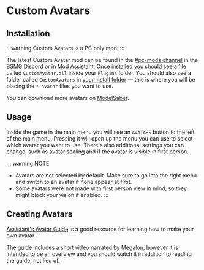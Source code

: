 # Custom Avatars

## Installation

:::warning
Custom Avatars is a PC only mod.
:::

The latest Custom Avatar mod can be found in the [#pc-mods channel](https://discord.gg/beatsabermods) in the BSMG Discord
or in [Mod Assistant](https://github.com/Assistant/ModAssistant). Once installed you should see a file called `CustomAvatar.dll`
inside your `Plugins` folder. You should also see a folder called `CustomAvatars` in
[your install folder](/faq/install-folder.md) — this is where you will be placing the `*.avatar` files you want to use.

You can download more avatars on [ModelSaber](https://modelsaber.com/Avatars/).

## Usage
Inside the game in the main menu you will see an `AVATARS` button to the left of the main menu. Pressing it will open up
the menu you can use to select which avatar you want to use. There's also additional settings you can change, such as
avatar scaling and if the avatar is visible in first person.

::: warning NOTE

* Avatars are not selected by default. Make sure to go into the right menu and switch to an avatar if none appear at first.
* Some avatars were not made with first person view in mind, so they might block your vision if enabled.
:::

## Creating Avatars
[Assistant's Avatar Guide](./avatars-guide.md) is a good resource for learning how to make your own avatar.

The guide includes a [short video narrated by Megalon](./avatars-guide.md#videos), however it is intended to be an overview
and you should watch it in addition to reading the guide, not lieu of.
